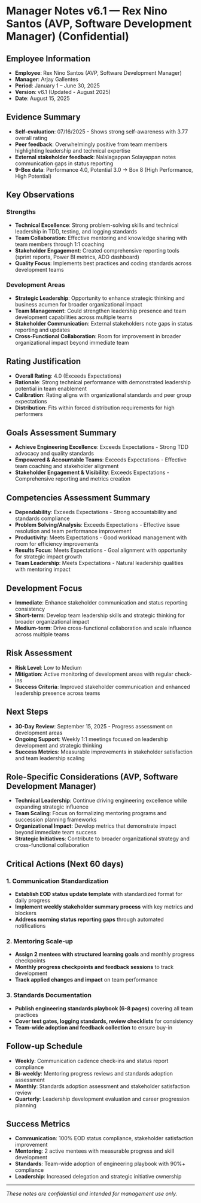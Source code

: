 # Manager Notes v6.1 — Rex Nino Santos (AVP, Software Development Manager) (Confidential)

## Employee Information
- **Employee**: Rex Nino Santos (AVP, Software Development Manager)
- **Manager**: Arjay Gallentes
- **Period**: January 1 – June 30, 2025
- **Version**: v6.1 (Updated - August 2025)
- **Date**: August 15, 2025

## Evidence Summary
- **Self-evaluation**: 07/16/2025 - Shows strong self-awareness with 3.77 overall rating
- **Peer feedback**: Overwhelmingly positive from team members highlighting leadership and technical expertise
- **External stakeholder feedback**: Nalalagappan Solayappan notes communication gaps in status reporting
- **9-Box data**: Performance 4.0, Potential 3.0 → Box 8 (High Performance, High Potential)

## Key Observations

### Strengths
- **Technical Excellence**: Strong problem-solving skills and technical leadership in TDD, testing, and logging standards
- **Team Collaboration**: Effective mentoring and knowledge sharing with team members through 1:1 coaching
- **Stakeholder Engagement**: Created comprehensive reporting tools (sprint reports, Power BI metrics, ADO dashboard)
- **Quality Focus**: Implements best practices and coding standards across development teams

### Development Areas
- **Strategic Leadership**: Opportunity to enhance strategic thinking and business acumen for broader organizational impact
- **Team Management**: Could strengthen leadership presence and team development capabilities across multiple teams
- **Stakeholder Communication**: External stakeholders note gaps in status reporting and updates
- **Cross-Functional Collaboration**: Room for improvement in broader organizational impact beyond immediate team

## Rating Justification
- **Overall Rating**: 4.0 (Exceeds Expectations)
- **Rationale**: Strong technical performance with demonstrated leadership potential in team enablement
- **Calibration**: Rating aligns with organizational standards and peer group expectations
- **Distribution**: Fits within forced distribution requirements for high performers

## Goals Assessment Summary
- **Achieve Engineering Excellence**: Exceeds Expectations - Strong TDD advocacy and quality standards
- **Empowered & Accountable Teams**: Exceeds Expectations - Effective team coaching and stakeholder alignment
- **Stakeholder Engagement & Visibility**: Exceeds Expectations - Comprehensive reporting and metrics creation

## Competencies Assessment Summary
- **Dependability**: Exceeds Expectations - Strong accountability and standards compliance
- **Problem Solving/Analysis**: Exceeds Expectations - Effective issue resolution and team performance improvement
- **Productivity**: Meets Expectations - Good workload management with room for efficiency improvements
- **Results Focus**: Meets Expectations - Goal alignment with opportunity for strategic impact growth
- **Team Leadership**: Meets Expectations - Natural leadership qualities with mentoring impact

## Development Focus
- **Immediate**: Enhance stakeholder communication and status reporting consistency
- **Short-term**: Develop team leadership skills and strategic thinking for broader organizational impact
- **Medium-term**: Drive cross-functional collaboration and scale influence across multiple teams

## Risk Assessment
- **Risk Level**: Low to Medium
- **Mitigation**: Active monitoring of development areas with regular check-ins
- **Success Criteria**: Improved stakeholder communication and enhanced leadership presence across teams

## Next Steps
- **30-Day Review**: September 15, 2025 - Progress assessment on development areas
- **Ongoing Support**: Weekly 1:1 meetings focused on leadership development and strategic thinking
- **Success Metrics**: Measurable improvements in stakeholder satisfaction and team leadership scaling

## Role-Specific Considerations (AVP, Software Development Manager)
- **Technical Leadership**: Continue driving engineering excellence while expanding strategic influence
- **Team Scaling**: Focus on formalizing mentoring programs and succession planning frameworks
- **Organizational Impact**: Develop metrics that demonstrate impact beyond immediate team success
- **Strategic Initiatives**: Contribute to broader organizational strategy and cross-functional collaboration

## Critical Actions (Next 60 days)

### 1. Communication Standardization
- **Establish EOD status update template** with standardized format for daily progress
- **Implement weekly stakeholder summary process** with key metrics and blockers
- **Address morning status reporting gaps** through automated notifications

### 2. Mentoring Scale-up
- **Assign 2 mentees with structured learning goals** and monthly progress checkpoints
- **Monthly progress checkpoints and feedback sessions** to track development
- **Track applied changes and impact** on team performance

### 3. Standards Documentation
- **Publish engineering standards playbook (6-8 pages)** covering all team practices
- **Cover test gates, logging standards, review checklists** for consistency
- **Team-wide adoption and feedback collection** to ensure buy-in

## Follow-up Schedule
- **Weekly**: Communication cadence check-ins and status report compliance
- **Bi-weekly**: Mentoring progress reviews and standards adoption assessment
- **Monthly**: Standards adoption assessment and stakeholder satisfaction review
- **Quarterly**: Leadership development evaluation and career progression planning

## Success Metrics
- **Communication**: 100% EOD status compliance, stakeholder satisfaction improvement
- **Mentoring**: 2 active mentees with measurable progress and skill development
- **Standards**: Team-wide adoption of engineering playbook with 90%+ compliance
- **Leadership**: Increased delegation and strategic initiative ownership

---
*These notes are confidential and intended for management use only.*

